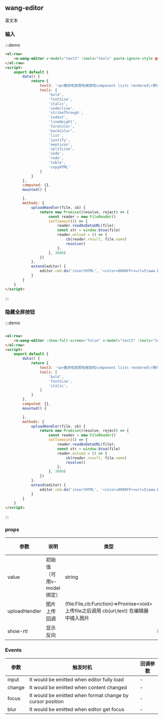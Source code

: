 ## wang-editor

富文本

### 输入

:::demo
```html
<el-row>
    <o-wang-editor v-model="text3" :tools="tools" paste-ignore-style @extend="extend" :uploadHandler="uploadHandler"/>
</el-row>
<script>
    export default {
        data() {
            return {
                text3: '<p>撒娇啦放假啦解放啦component lists rendered\r换行 \r\n 测试\r测试测试测试测试测试测试<p/>',
                tools: [
                    'bold',
                    'fontSize',
                    'italic',
                    'underline',
                    'strikeThrough',
                    'indent',
                    'lineHeight',
                    'foreColor',
                    'backColor',
                    'list',
                    'justify',
                    'emoticon',
                    'splitLine',
                    'undo',
                    'redo',
                    'table',
                    'copyHTML'
                ]
            }
        },
        computed: {},
        mounted() {

        },
        methods: {
            uploadHandler(file, cb) {
                return new Promise((resolve, reject) => {
                    const reader = new FileReader()
                    setTimeout(() => {
                        reader.readAsDataURL(file);
                        const str = window.btoa(file)
                        reader.onload = () => {
                            cb(reader.result, file.name)
                            resolve()
                        };
                    }, 3000)
                })
            },
            extend(editor) {
                editor.cmd.do('insertHTML', '<color=0000FF><url=5|www.baidu.com>百度</url></color>');
            }
        }
    }
</script>
```
:::

### 隐藏全屏按钮

:::demo 
```html

<el-row>
    <o-wang-editor :show-full-screen="false" v-model="text3" :tools="tools" paste-ignore-style @extend="extend" :uploadHandler="uploadHandler" />
</el-row>
<script>
    export default {
        data() {
            return {
                text3: '<p>撒娇啦放假啦解放啦component lists rendered\r换行 \r\n 测试\r测试测试测试测试测试测试<p/>',
                tools: [
                    'bold',
                    'fontSize',
                    'italic',
                ]
            }
        },
        computed: {},
        mounted() {

        },
        methods: {
            uploadHandler(file, cb) {
                return new Promise((resolve, reject) => {
                    const reader = new FileReader()
                    setTimeout(() => {
                        reader.readAsDataURL(file);
                        const str = window.btoa(file)
                        reader.onload = () => {
                            cb(reader.result, file.name)
                            resolve()
                        };
                    }, 3000)
                })
            },
            extend(editor) {
                editor.cmd.do('insertHTML', '<color=0000FF><url=5|www.baidu.com>百度</url></color>');
            }
        }
    }
</script>
```
:::

### props

| 参数      | 说明    | 类型      | 可选值       | 默认值   |
|---------- |-------- |---------- |-------------  |-------- |
| value     |   初始值（可用v-model绑定） | string  |   -          |    -    |
| uploadHandler     |   图片上传回调 | (file:File,cb:Function)=>Promise\<void\>  <br>上传file之后调用 cb(url,text) 在编辑器中插入图片  |   -          |    ()=>{}    |
| show-rtl     |   显示反向 |   |      Boolean       |    false    |

### Events

| 参数      | 触发时机    | 回调参数      |
|---------- |-------- |---------- |
| input     |  It would be emitted when editor fully load  | -  |
| change     |  It would be emitted when content changed  | -  |
| focus     |  It would be emitted when format change by cursor position  | -  |
| blur      |  It would be emitted when editor get focus  | -  |
